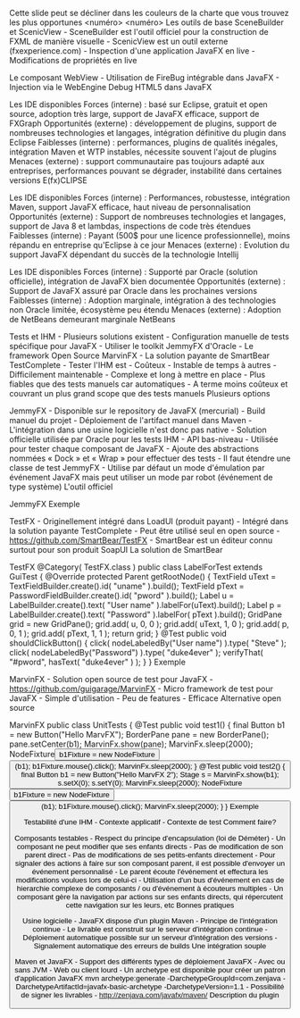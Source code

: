 Cette slide peut se décliner dans les couleurs de la charte que vous trouvez les plus opportunes
<numéro>
<numéro>
Les outils de base
SceneBuilder et ScenicView
    - SceneBuilder est l'outil officiel pour la construction de FXML de manière visuelle 
    - ScenicView est un outil externe (fxexperience.com) 
        - Inspection d'une application JavaFX en live 
        - Modifications de propriétés en live 

Le composant WebView
    - Utilisation de FireBug intégrable dans JavaFX 
    - Injection via le WebEngine 
Debug HTML5 dans JavaFX

Les IDE disponibles
Forces (interne) : basé sur Eclipse, gratuit et open source, adoption très large, support de JavaFX efficace, support de FXGraph
Opportunités (externe) : développement de plugins, support de nombreuses technologies et langages, intégration définitive du plugin dans Eclipse
Faiblesses (interne) : performances, plugins de qualités inégales, intégration Maven et WTP instables, nécessite souvent l'ajout de plugins
Menaces (externe) : support communautaire pas toujours adapté aux entreprises, performances pouvant se dégrader, instabilité dans certaines versions
E(fx)CLIPSE

Les IDE disponibles
Forces (interne) : Performances, robustesse, intégration Maven, support JavaFX efficace, haut niveau de personnalisation
Opportunités (externe) : Support de nombreuses technologies et langages, support de Java 8 et lambdas, inspections de code très étendues
Faiblesses (interne) : Payant (500$ pour une licence professionnelle), moins répandu en entreprise qu'Eclipse à ce jour
Menaces (externe) : Evolution du support JavaFX dépendant du succès de la technologie
Intellij

Les IDE disponibles
Forces (interne) : Supporté par Oracle (solution officielle), intégration de JavaFX bien documentée
Opportunités (externe) : Support de JavaFX assuré par Oracle dans les prochaines versions
Faiblesses (interne) : Adoption marginale, intégration à des technologies non Oracle limitée, écosystème peu étendu
Menaces (externe) : Adoption de NetBeans demeurant marginale
NetBeans

Tests et IHM
    - Plusieurs solutions existent 
        - Configuration manuelle de tests spécifique pour JavaFX 
        - Utiliser le toolkit JemmyFX d'Oracle 
        - Le framework Open Source MarvinFX 
        - La solution payante de SmartBear TestComplete 
    - Tester l'IHM est 
        - Coûteux 
        - Instable de temps à autres 
        - Difficilement maintenable 
        - Complexe et long à mettre en place 
        - Plus fiables que des tests manuels car automatiques 
        - A terme moins coûteux et couvrant un plus grand scope que des tests manuels 
Plusieurs options

JemmyFX
    - Disponible sur le repository de JavaFX (mercurial) 
        - Build manuel du projet 
        - Déploiement de l'artifact manuel dans Maven 
        - L'intégration dans une usine logicielle n'est donc pas native 
    - Solution officielle utilisée par Oracle pour les tests IHM 
        - API bas-niveau 
        - Utilisée pour tester chaque composant de JavaFX 
        - Ajoute des abstractions nommées « Dock » et « Wrap » pour effectuer des tests 
        - Il faut étendre une classe de test JemmyFX 
        - Utilise par défaut un mode d'émulation par événement JavaFX mais peut utiliser un mode par robot (événement de type système) 
L'outil officiel

JemmyFX
Exemple

TestFX
    - Originellement intégré dans LoadUI (produit payant) 
        - Intégré dans la solution payante TestComplete 
        - Peut être utilisé seul en open source 
        - https://github.com/SmartBear/TestFX 
    - SmartBear est un éditeur connu surtout pour son produit SoapUI 
La solution de SmartBear

TestFX
@Category( TestFX.class )
public class LabelForTest extends GuiTest {
        @Override
        protected Parent getRootNode() {
                TextField uText = TextFieldBuilder.create().id( "uname" ).build();
                TextField pText = PasswordFieldBuilder.create().id( "pword" ).build();
                Label u = LabelBuilder.create().text( "User name" ).labelFor(uText).build();
                Label p = LabelBuilder.create().text( "Password" ).labelFor( pText ).build();
                GridPane grid = new GridPane();
                grid.add( u, 0, 0 );
                grid.add( uText, 1, 0 );
                grid.add( p, 0, 1 );
                grid.add( pText, 1, 1 );
                return grid;
        }
        @Test
        public void shouldClickButton() {
                click( nodeLabeledBy("User name") ).type( "Steve" );
                click( nodeLabeledBy("Password") ).type( "duke4ever" );
                verifyThat( "#pword", hasText( "duke4ever" ) );
        }
}
Exemple

MarvinFX
    - Solution open source de test pour JavaFX 
        - https://github.com/guigarage/MarvinFX 
    - Micro framework de test pour JavaFX 
    - Simple d'utilisation 
    - Peu de features 
    - Efficace 
Alternative open source

MarvinFX
public class UnitTests {
        @Test
        public void test1() {
                final Button b1 = new Button("Hello MarvFX");
                BorderPane pane = new BorderPane();
                pane.setCenter(b1);
                MarvinFx.show(pane);
                MarvinFx.sleep(2000);
                NodeFixture<Button> b1Fixture = new NodeFixture<Button>(b1);
                b1Fixture.mouse().click();
                MarvinFx.sleep(2000);
        }
        @Test
        public void test2() {
                final Button b1 = new Button("Hello MarvFX 2");
                Stage s = MarvinFx.show(b1);
                s.setX(0);
                s.setY(0);
                MarvinFx.sleep(2000);
                NodeFixture<Button> b1Fixture = new NodeFixture<Button>(b1);
                b1Fixture.mouse().click();
                MarvinFx.sleep(2000);
        }
}
Exemple

Testabilité d'une IHM
    - Contexte applicatif 
    - Contexte de test 
Comment faire?

Composants testables
    - Respect du principe d'encapsulation (loi de Déméter) 
        - Un composant ne peut modifier que ses enfants directs 
        - Pas de modification de son parent direct 
        - Pas de modifications de ses petits-enfants directement 
    - Pour signaler des actions à faire sur son composant parent, il est  possible d'envoyer un événement personnalisé 
        - Le parent écoute l'événement et effectura les modifications voulues  lors de celui-ci 
        - Utilisation d'un bus d'événement en cas de hierarchie complexe de  composants / ou d'événement à écouteurs multiples 
    - Un composant gère la navigation par actions sur ses enfants directs,  qui répercutent cette navigation sur les leurs, etc 
Bonnes pratiques

Usine logicielle
    - JavaFX dispose d'un plugin Maven 
    - Principe de l'intégration continue 
        - Le livrable est construit sur le serveur d'intégration continue 
        - Déploiement automatique possible sur un serveur d'intégration des  versions 
        - Signalement automatique des erreurs de builds 
Une intégration souple

Maven et JavaFX
    - Support des différents types de déploiement JavaFX 
        - Avec ou sans JVM 
        - Web ou client lourd 
    - Un archetype est disponible pour créer un patron d'application JavaFX 
mvn archetype:generate -DarchetypeGroupId=com.zenjava
-DarchetypeArtifactId=javafx-basic-archetype
-DarchetypeVersion=1.1
    - Possibilité de signer les livrables 
    - http://zenjava.com/javafx/maven/ 
Description du plugin

